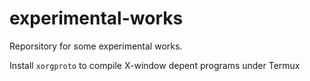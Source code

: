 # experimental-works
Reporsitory for some experimental works.

Install `xorgproto` to compile X-window depent programs under Termux

